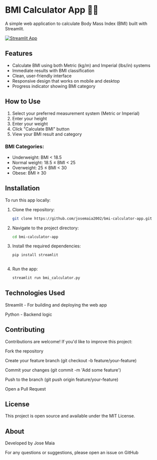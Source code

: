 # BMI Calculator App 🏃‍♂️

A simple web application to calculate Body Mass Index (BMI) built with Streamlit.

[![Streamlit App](https://static.streamlit.io/badges/streamlit_badge_black_white.svg)](https://josemaia2002-bmi-calculator-app-bmi-calculator-za0vrl.streamlit.app/)

## Features

- Calculate BMI using both Metric (kg/m) and Imperial (lbs/in) systems
- Immediate results with BMI classification
- Clean, user-friendly interface
- Responsive design that works on mobile and desktop
- Progress indicator showing BMI category

## How to Use

1. Select your preferred measurement system (Metric or Imperial)
2. Enter your height
3. Enter your weight
4. Click "Calculate BMI" button
5. View your BMI result and category

### BMI Categories:
- Underweight: BMI < 18.5
- Normal weight: 18.5 ≤ BMI < 25
- Overweight: 25 ≤ BMI < 30
- Obese: BMI ≥ 30

## Installation

To run this app locally:

1. Clone the repository:
   ```bash
   git clone https://github.com/josemaia2002/bmi-calculator-app.git
   

2. Navigate to the project directory:
   ```bash
   cd bmi-calculator-app 

3. Install the required dependencies:
   ```bash
   pip install streamlit
 
4. Run the app: 
   ```bash
   streamlit run bmi_calculator.py


## Technologies Used
Streamlit - For building and deploying the web app

Python - Backend logic

## Contributing
Contributions are welcome! If you'd like to improve this project:

Fork the repository

Create your feature branch (git checkout -b feature/your-feature)

Commit your changes (git commit -m 'Add some feature')

Push to the branch (git push origin feature/your-feature)

Open a Pull Request

## License
This project is open source and available under the MIT License.

## About
Developed by Jose Maia

For any questions or suggestions, please open an issue on GitHub








   
